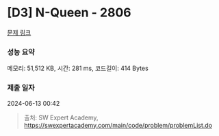 # [D3] N-Queen - 2806 

[문제 링크](https://swexpertacademy.com/main/code/problem/problemDetail.do?contestProbId=AV7GKs06AU0DFAXB) 

### 성능 요약

메모리: 51,512 KB, 시간: 281 ms, 코드길이: 414 Bytes

### 제출 일자

2024-06-13 00:42



> 출처: SW Expert Academy, https://swexpertacademy.com/main/code/problem/problemList.do